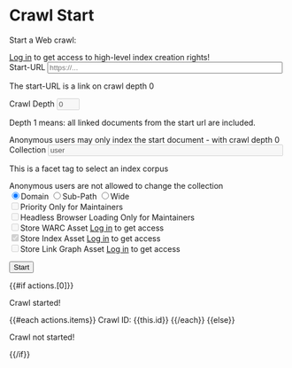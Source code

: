 # Crawl Start


Start a Web crawl:

<div id="loginhint" class="alert alert-warning" role="alert">
  <a href="#" class="alert-link"><a href="/login/">Log in</a> to get access to high-level index creation rights!</a>
</div>

<form action=".">

<div class="form-group">
    <label for="crawlingURL">Start-URL</label>
    <input class="form-control" name="crawlingURL" id="crawlingURL" type="text" size="50" maxlength="256" value="" placeholder="https://..."/>
    <p class="help-block">The start-URL is a link on crawl depth 0</p>
</div>

<div class="form-group">
    <label for="crawlingDepth">Crawl Depth</label>
    <input class="form-control" name="crawlingDepth" id="crawlingDepth" type="text" size="2" maxlength="2" value="0" disabled/>
    <p class="help-block">Depth 1 means: all linked documents from the start url are included.</p>
    </label>
    <span class="badge" id="crawlingDepth_badge"><span class="glyphicon glyphicon-upload"></span> Anonymous users may only index the start document - with crawl depth 0</span>
</div>

<div class="form-group">
    <label for="collection">Collection</label>
    <input class="form-control" name="collection" id="collection" type="text" size="50" maxlength="256" value="user" disabled/>
    <p class="help-block">This is a facet tag to select an index corpus</p>
    <span class="badge" id="collection_badge"><span class="glyphicon glyphicon-upload"></span> Anonymous users are not allowed to change the collection</span>
</div>

<div class="radiobox">
<input type="radio" id="range" name="range" value="domain" checked><label for="domain">Domain</label>
<input type="radio" id="range" name="range" value="subpath"><label for="subpath">Sub-Path</label>
<input type="radio" id="range" name="range" value="wide"><label for="wide">Wide</label>
</div>

<div class="checkbox">
  <label><input type="checkbox" name="priority" id="priority_input" disabled>Priority</label>
  <span class="badge" id="priority_badge"><span class="glyphicon glyphicon-lock"></span> Only for Maintainers</span>
</div>

<div class="checkbox">
  <label><input type="checkbox" name="loaderHeadless" id="loaderHeadless_input" disabled>Headless Browser Loading</label>
  <span class="badge" id="loaderHeadless_badge"><span class="glyphicon glyphicon-lock"></span> Only for Maintainers</span>
</div>

<div class="checkbox">
  <label><input type="checkbox" name="archiveWARC" id="archiveWARC_input" disabled>Store WARC Asset</label>
  <span class="badge" id="archiveWARC_badge"><span class="glyphicon glyphicon-lock"></span> <a href="/login/">Log in</a> to get access</span>
</div>

<div class="checkbox">
  <label><input type="checkbox" name="archiveIndex" id="archiveIndex_input" checked="true" disabled>Store Index Asset</label>
  <span class="badge" id="archiveIndex_badge"><span class="glyphicon glyphicon-lock"></span> <a href="/login/">Log in</a> to get access</span>
</div>

<div class="checkbox">
  <label><input type="checkbox" name="archiveGraph" id="archiveGraph_input" disabled>Store Link Graph Asset</label>
  <span class="badge" id="archiveGraph_badge"><span class="glyphicon glyphicon-lock"></span> <a href="/login/">Log in</a> to get access</span>
</div>

<button type="submit" name="crawlingstart" value="Start New Crawl" class="btn btn-primary"/>Start</button>
</form>


<script>
grade_level={{grade_level}};

// L00_Everyone
// L01_Anonymous

// L02_Authenticated
if (grade_level == 2) {
    document.getElementById("loginhint").classList.remove("alert-warning");
    document.getElementById("loginhint").classList.add("alert-success");
    document.getElementById("loginhint").textContent = "You are an authenticated, free-service grade user";
    document.getElementById("crawlingDepth").disabled = false;
    document.getElementById("crawlingDepth").value = 1;
    document.getElementById("crawlingDepth_badge").textContent = "";
    document.getElementById("archiveIndex_input").disabled = false;
    document.getElementById("archiveIndex_badge").textContent = "";
}

// L03_Primary
// L04_Level_One
// L05_Level_Five
// L06_Level_Twentyfive
// L07_Level_Fifty
// L08_Level_Twohundred


// L09_Maintainer
if (grade_level == 8) {
    document.getElementById("loginhint").classList.remove("alert-warning");
    document.getElementById("loginhint").classList.add("alert-success");
    document.getElementById("loginhint").textContent = "You have full rights for all options!";
    document.getElementById("crawlingDepth").disabled = false;
    document.getElementById("crawlingDepth").value = 3;
    document.getElementById("crawlingDepth_badge").textContent = "";
    document.getElementById("collection").disabled = false;
    document.getElementById("collection_badge").textContent = "";
    document.getElementById("priority_input").disabled = false;
    document.getElementById("priority_badge").textContent = "";
    document.getElementById("loaderHeadless_input").disabled = false;
    document.getElementById("loaderHeadless_badge").textContent = "";
    document.getElementById("archiveWARC_input").disabled = false;
    document.getElementById("archiveWARC_badge").textContent = "";
    document.getElementById("archiveIndex_input").disabled = false;
    document.getElementById("archiveIndex_badge").textContent = "";
    document.getElementById("archiveGraph_input").disabled = false;
    document.getElementById("archiveGraph_badge").textContent = "";
}
</script>

{{#if actions.[0]}}
  <p>Crawl started!</p>
  {{#each actions.items}}
    Crawl ID: {{this.id}}
  {{/each}}
{{else}}
 <p>Crawl not started!</p>
{{/if}}
